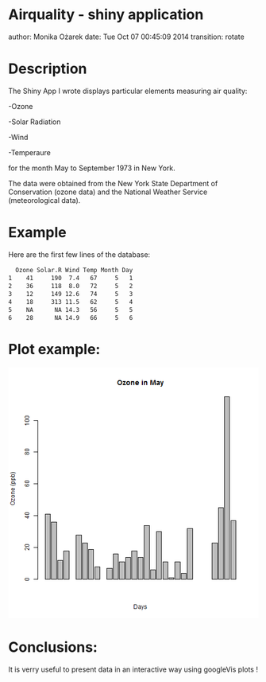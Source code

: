 Airquality - shiny application
========================================================
author: Monika Ożarek
date: Tue Oct 07 00:45:09 2014
transition: rotate

Description
========================================================

The Shiny App I wrote displays particular elements measuring air quality:

-Ozone

-Solar Radiation

-Wind

-Temperaure

for the month May to September 1973 in New York.

The data were obtained from the New York State Department of Conservation (ozone data) and the National Weather Service (meteorological data).

Example
========================================================
Here are the first few lines of the database:

```
  Ozone Solar.R Wind Temp Month Day
1    41     190  7.4   67     5   1
2    36     118  8.0   72     5   2
3    12     149 12.6   74     5   3
4    18     313 11.5   62     5   4
5    NA      NA 14.3   56     5   5
6    28      NA 14.9   66     5   6
```

Plot example: 
========================================================

![plot of chunk unnamed-chunk-2](presentation-airquality-figure/unnamed-chunk-2.png) 

Conclusions:
=========================================================
It is verry useful to present data in an interactive way using googleVis plots !
